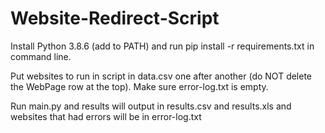 # Website-Redirect-Script
Install Python 3.8.6 (add to PATH) and run pip install -r requirements.txt in command line.

Put websites to run in script in data.csv one after another (do NOT delete the WebPage row at the top). Make sure error-log.txt is empty.

Run main.py and results will output in results.csv and results.xls and websites that had errors will be in error-log.txt
